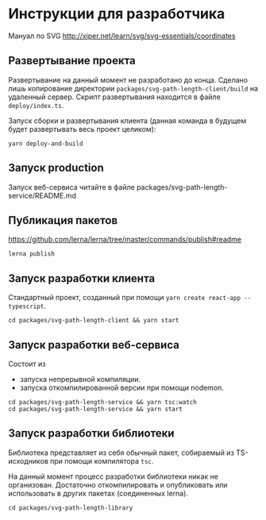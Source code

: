 Инструкции для разработчика
===========================

Мануал по SVG
http://xiper.net/learn/svg/svg-essentials/coordinates

Развертывание проекта
---------------------

Развертывание на данный момент не разработано до конца.
Сделано лишь копирование директории `packages/svg-path-length-client/build` на удаленный сервер.
Скрипт развертывания находится в файле `deploy/index.ts`.

Запуск сборки и развертывания клиента (данная команда в будущем будет развертывать весь проект целиком):

```
yarn deploy-and-build
```

Запуск production
-----------------

Запуск веб-сервиса читайте в файле 
packages/svg-path-length-service/README.md

Публикация пакетов
------------------

https://github.com/lerna/lerna/tree/master/commands/publish#readme

```
lerna publish
```

Запуск разработки клиента
-------------------------

Стандартный проект, созданный при помощи 
`yarn create react-app --typescript`.

```
cd packages/svg-path-length-client && yarn start
```

Запуск разработки веб-сервиса
-----------------------------

Состоит из 
- запуска непрерывной компиляции.
- запуска откомпилированной версии при помощи nodemon.

```
cd packages/svg-path-length-service && yarn tsc:watch
cd packages/svg-path-length-service && yarn start
```

Запуск разработки библиотеки
----------------------------

Библиотека представляет из себя обычный пакет, собираемый из TS-исходников 
при помощи компилятора `tsc`.

На данный момент процесс разработки библиотеки никак не организован.
Достаточно откомпилировать и опубликовать или использовать в других пакетах (соединенных lerna).

```
cd packages/svg-path-length-library
```